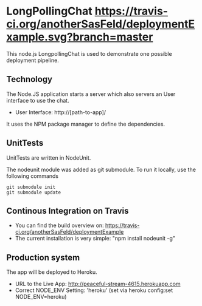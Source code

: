 LongPollingChat  https://travis-ci.org/anotherSasFeld/deploymentExample.svg?branch=master
=========

This node.js LongpollingChat is used to demonstrate one possible deployment pipeline.


Technology
------------

The Node.JS application starts a server which also servers an User interface to use the chat. 

- User Interface: http://[path-to-app]/

It uses the NPM package manager to define the dependencies. 


UnitTests
------------

UnitTests are written in NodeUnit.

The nodeunit module was added as git submodule. To run it locally, use the following commands

```
git submodule init
git submodule update
```


Continous Integration on Travis
------------

- You can find the build overview on: https://travis-ci.org/anotherSasFeld/deploymentExample 
- The current installation is very simple: "npm install nodeunit -g"


Production system
------------

The app will be deployed to Heroku. 

- URL to the Live App: http://peaceful-stream-4615.herokuapp.com
- Correct NODE_ENV Setting: 'heroku' (set via heroku config:set NODE_ENV=heroku)


